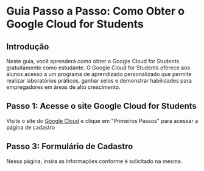 # Guia Passo a Passo: Como Obter o Google Cloud for Students

## Introdução

Neste guia, você aprenderá como obter o Google Cloud for Students gratuitamente como estudante. O Google Cloud for Students oferece aos alunos acesso a um programa de aprendizado personalizado que permite realizar laboratórios práticos, ganhar selos e demonstrar habilidades para empregadores em áreas de alto crescimento.

## Passo 1: Acesse o site Google Cloud for Students

Visite o site do [Google Cloud](https://cloud.google.com/edu/students?hl=pt-br) e clique em "Primeiros Passos" para acessar a página de cadastro

## Passo 3: Formulário de Cadastro

Nessa página, insira as informações conforme é solicitado na mesma.
